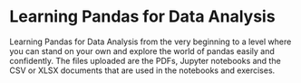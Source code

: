 # Learning Pandas for Data Analysis
Learning Pandas for Data Analysis from the very beginning to a level where you can stand on your own and explore the world of pandas easily and confidently. The files uploaded are the PDFs, Jupyter notebooks and the CSV or XLSX documents that are used in the notebooks and exercises.
